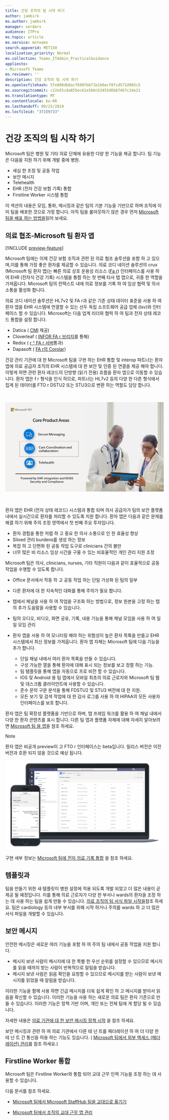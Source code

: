 ```yaml
---
title: 건강 조직의 팀 시작 하기
author: jambirk
ms.author: jambirk
manager: serdars
audience: ITPro
ms.topic: article
ms.service: msteams
search.appverid: MET150
localization_priority: Normal
ms.collection: Teams_ITAdmin_PracticalGuidance
appliesto:
- Microsoft Teams
ms.reviewer: ''
description: 건강 조직의 팀 시작 하기
ms.openlocfilehash: 5fe896db8acf690fbb71b1b6ecf0fcd571d903c5
ms.sourcegitcommit: c22e55cda855ec61e5b6cb3455d6b87467c24e21
ms.translationtype: MT
ms.contentlocale: ko-KR
ms.lasthandoff: 09/25/2019
ms.locfileid: "37159733"
---
```

# <a name="get-started-with-teams-for-healthcare-organizations"></a>건강 조직의 팀 시작 하기

Microsoft 팀은 병원 및 기타 의료 단체에 유용한 다양 한 기능을 제공 합니다. 팀 기능은 다음을 지원 하기 위해 개발 중에 병원.

- 세심 한 조정 및 공동 작업
- 보안 메시지
- Telehealth
- EHR (전자 건강 보험 기록) 통합 
- Firstline Worker 시스템 통합 

이 섹션의 내용은 모임, 통화, 메시징과 같은 팀의 기본 기능을 기반으로 하며 조직에 이미 팀을 배포한 것으로 가정 합니다. 아직 팀을 롤아웃하기 않은 경우 먼저 [Microsoft 팀을 배포 하는 방법을](../../How-to-roll-out-teams.md)읽어 보세요.

## <a name="care-coordination---microsoft-teams-patients-app"></a>의료 협조-Microsoft 팀 환자 앱

[!INCLUDE [preview-feature](../../includes/preview-feature.md)]

Microsoft 팀에는 이제 건강 보험 조직과 관련 된 의료 협조 솔루션을 포함 하 고 있으며,이를 통해 가장 좋은 환자를 제공할 수 있습니다. 의료 코디 네이션 솔루션의 crux (Microsoft 팀 환자 앱)는 빠른 의료 상호 운용성 리소스 ([Fa r](https://www.hl7.org/fhir/)) 인터페이스를 사용 하 여 EHR (전자식 건강 기록) 시스템을 통합 하는 첫 번째 타사 탭 앱으로, 귀중 한 역할을 가져옵니다. Microsoft 팀의 컨텍스트 내에 의료 정보를 기록 하 여 임상 협력 및 의사 소통을 활성화 합니다.  

의료 코디 네이션 솔루션은 HL7v2 및 FA r과 같은 기존 상태 데이터 표준을 사용 하 여 환자 앱을 EHR 시스템에 연결할 수 있는 선두 독립 소프트웨어 공급 업체 (Isv)와 인터페이스 할 수 있습니다. Microsoft는 다음 업계 리더와 협력 하 여 팀과 전자 상태 레코드 통합을 설정 합니다.

- Datica ( [CMI](https://datica.com/compliant-managed-integration/) 제공)
- Cloverleaf ( [INFOR FA r 브리지](https://pages.infor.com/hcl-infor-fhir-bridge-brochure.html)를 통해)
- Redox ( [r ^ FA r 서버](https://www.redoxengine.com/fhir/)통과)
- Dapasoft ( [FA r의 Corolar](https://www.dapasoft.com/corolar-fhir-server-for-microsoft-teams/))

건강 관리 기관에 대 한 Microsoft 팀을 구현 하는 EHR 통합 및 interop 파트너는 환자 앱에 의료 공급자 조직의 EHR 시스템에 대 한 보안 및 인증 된 연결을 제공 해야 합니다. 이렇게 하면 관련 환자 레코드의 단방향 (읽기 전용) 흐름을 환자 앱으로 이동할 수 있습니다. 환자 앱은 f r 형식을 인식 하므로, 파트너는 HL7v2 등의 다양 한 다른 형식에서 집계 된 데이터를 FTO r DSTU2 또는 STU3으로 변환 하는 역할도 담당 합니다.

<br>

![신중 하 게 조정 및 공동 작업을 보여 주는 그림](../../media/ehr-1.png)

<br>

환자 앱은 EHR (전자 상태 레코드) 시스템과 통합 되며 의사 공급자가 팀의 보안 플랫폼 내에서 실시간으로 환자를 처리할 수 있도록 지원 합니다. 환자 앱은 다음과 같은 문제를 해결 하기 위해 주의 조정 영역에서 첫 번째 주요 투자입니다.

- 환자 경험을 통한 저렴 하 고 중요 한 의사 소통으로 인 한 효율성 향상
- Siloed 관리 burdens를 생성 하는 정보
- 복잡 하 고 단편화 된 공동 작업 도구로 clinicians 간의 불만
- 너무 많은 비 리소스 임상 시간을 구울 수 있는 비효율적인 개인 관리 지원 조정

Microsoft 팀은 의사, clinicians, nurses, 기타 직원이 다음과 같이 효율적으로 공동 작업을 수행할 수 있도록 합니다.

- Office 문서에서 작동 하 고 공동 작업 하는 단일 가상화 된 팀의 일부
- 다른 환자에 대 한 지속적인 대화를 통해 주의가 필요 합니다.
- 탭에서 채널을 사용 하 여 작업을 구조화 하는 방법으로, 정보 원본을 고정 하는 탭의 추가 도움말을 사용할 수 있습니다.
- 팀의 오디오, 비디오, 화면 공유, 기록, 내용 기능을 통해 채널 모임을 사용 하 여 일일 모임 관리
- 환자 앱을 사용 하 여 모니터링 해야 하는 위험성이 높은 환자 목록을 만들고 EHR 시스템에서 최신 정보를 가져옵니다. 환자 앱 자체는 Microsoft 팀에 다음 기능을 추가 합니다.

    - 단일 채널 내에서 여러 환자 목록을 만들 수 있습니다.
    - 구성 가능한 열을 통해 환자에 대해 표시 되는 정보를 보고 정렬 하는 기능.
    - 팀 템플릿을 통해 앱을 자동으로 프로 비전 할 수 있습니다.
    - IOS 및 Android 용 팀 앱에서 모바일 최초의 의료 근로자와 Microsoft 팀 웹 및 데스크톱 클라이언트에 사용할 수 있습니다.
    - 준수 문의 구문 분석을 통해 FDSTU2 및 STU3 버전에 대 한 지원.
    - 모든 보기 및 검색 작업에 대 한 감사 로그를 사용 하 여 HIPAA의 모든 사용자 인터페이스를 보호 합니다.

환자 앱은 팀 확장성 플랫폼을 기반으로 하며, 탭 프레임 워크를 활용 하 여 채널 내에서 다양 한 환자 콘텐츠를 표시 합니다. 다른 팀 앱과 플랫폼 자체에 대해 자세히 알아보려면 [Microsoft 팀 용 앱](/microsoftteams/platform/concepts/apps/apps-overview)을 참조 하세요.  

> [!NOTE]
> 환자 앱은 비공개 preview이 고 FTO r 인터페이스는 beta입니다. 릴리스 버전은 이전 버전과 호환 되지 않을 것으로 예상 됩니다.

![데스크톱 및 모바일 장치에서 환자 앱 스크린샷](../../media/ehr-2.png)

구현 세부 정보는 [Microsoft 팀에 전자 의료 기록 통합](patients-app.md) 을 참조 하세요.

## <a name="templates"></a>템플릿과

팀을 만들기 위한 새 템플릿이 병원 설정에 적용 되도록 개발 되었고 더 많은 내용이 곧 제공 될 예정입니다. 이를 통해 의료 근로자가 다양 한 부서나 wards의 환자을 조정 하는 데 사용 하는 팀을 쉽게 만들 수 있습니다. [의료 조직의 팀 서식 파일 시작을](healthcare-templates.md)참조 하세요. 팀은 cardiology 등의 내부 부서를 위해 시작 하거나 주의를 wards 하 고 더 많은 서식 파일을 개발할 수 있습니다.

## <a name="secure-messaging"></a>보안 메시지

안전한 메시징은 새로운 여러 기능을 포함 하 여 주의 팀 내에서 공동 작업을 지원 합니다.

- 메시지 보낸 사람이 메시지에 대 한 특별 한 우선 순위를 설정할 수 있으므로 메시지를 읽을 때까지 받는 사람이 반복적으로 알림을 받습니다.
- 메시지 보낸 사람은 읽음 확인을 요청할 수 있으므로 메시지를 받는 사람이 보낸 메시지를 읽었을 때 알림을 받습니다.


이러한 기능을 함께 사용 하면 긴급 메시지를 더욱 쉽게 확인 하 고 메시지를 받아서 읽음을 확신할 수 있습니다. 이러한 기능을 사용 하는 새로운 의료 팀은 환자 기준으로 만들 수 있습니다. 이러한 기능은 정책 기반 이며, 개인 또는 전체 팀에 게 할당 될 수 있습니다.

자세한 내용은 [의료 기관에 대 한 보안 메시징 정책 시작](messaging-policies-hc.md) 을 참조 하세요.

보안 메시징과 관련 하 여 의료 기관에서 다른 테 넌 트를 페더레이션 하 여 더 다양 한 테 넌 트 간 통신을 허용 하는 기능도 있습니다. ( [Microsoft 팀에서 외부 액세스 (페더레이션) 관리](../../manage-external-access.md)를 참조 하세요.)

## <a name="firstline-worker-integration"></a>Firstline Worker 통합

Microsoft 팀은 Firstline Worker와 통합 되어 교대 근무 인력 기능을 조정 하는 데 사용할 수 있습니다.

 다음 문서를 참조 하세요.

- [Microsoft 팀에서 Microsoft StaffHub 팀을 교대으로 옮기기](../shifts/move-staffhub-teams-to-shifts-in-teams.md)

- [Microsoft 팀에서 조직의 교대 근무 앱 관리](../shifts/manage-the-shifts-app-for-your-organization-in-teams.md)
